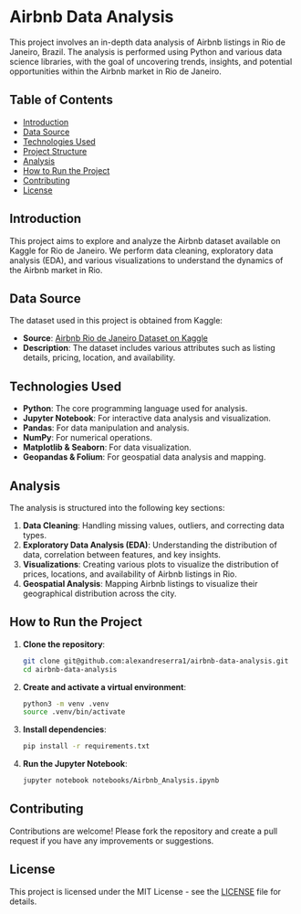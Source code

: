 
# Airbnb Data Analysis

This project involves an in-depth data analysis of Airbnb listings in Rio de Janeiro, Brazil. The analysis is performed using Python and various data science libraries, with the goal of uncovering trends, insights, and potential opportunities within the Airbnb market in Rio de Janeiro.

## Table of Contents
- [Introduction](#introduction)
- [Data Source](#data-source)
- [Technologies Used](#technologies-used)
- [Project Structure](#project-structure)
- [Analysis](#analysis)
- [How to Run the Project](#how-to-run-the-project)
- [Contributing](#contributing)
- [License](#license)

## Introduction
This project aims to explore and analyze the Airbnb dataset available on Kaggle for Rio de Janeiro. We perform data cleaning, exploratory data analysis (EDA), and various visualizations to understand the dynamics of the Airbnb market in Rio.

## Data Source
The dataset used in this project is obtained from Kaggle:
- **Source**: [Airbnb Rio de Janeiro Dataset on Kaggle](https://www.kaggle.com/datasets)
- **Description**: The dataset includes various attributes such as listing details, pricing, location, and availability.

## Technologies Used
- **Python**: The core programming language used for analysis.
- **Jupyter Notebook**: For interactive data analysis and visualization.
- **Pandas**: For data manipulation and analysis.
- **NumPy**: For numerical operations.
- **Matplotlib & Seaborn**: For data visualization.
- **Geopandas & Folium**: For geospatial data analysis and mapping.


## Analysis
The analysis is structured into the following key sections:
1. **Data Cleaning**: Handling missing values, outliers, and correcting data types.
2. **Exploratory Data Analysis (EDA)**: Understanding the distribution of data, correlation between features, and key insights.
3. **Visualizations**: Creating various plots to visualize the distribution of prices, locations, and availability of Airbnb listings in Rio.
4. **Geospatial Analysis**: Mapping Airbnb listings to visualize their geographical distribution across the city.

## How to Run the Project
1. **Clone the repository**:
    ```bash
    git clone git@github.com:alexandreserra1/airbnb-data-analysis.git
    cd airbnb-data-analysis
    ```

2. **Create and activate a virtual environment**:
    ```bash
    python3 -m venv .venv
    source .venv/bin/activate
    ```

3. **Install dependencies**:
    ```bash
    pip install -r requirements.txt
    ```

4. **Run the Jupyter Notebook**:
    ```bash
    jupyter notebook notebooks/Airbnb_Analysis.ipynb
    ```

## Contributing
Contributions are welcome! Please fork the repository and create a pull request if you have any improvements or suggestions.

## License
This project is licensed under the MIT License - see the [LICENSE](LICENSE) file for details.


